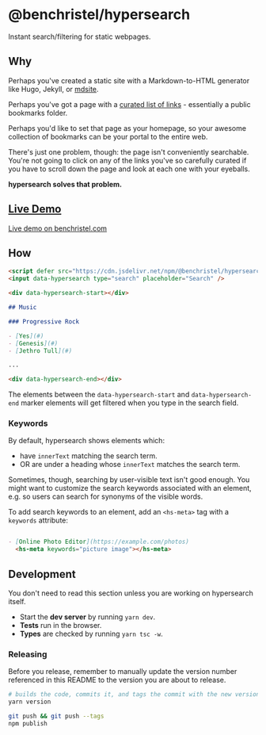 # @benchristel/hypersearch

Instant search/filtering for static webpages.

## Why

Perhaps you've created a static site with a Markdown-to-HTML generator like Hugo, Jekyll, or [mdsite](https://benchristel.github.io/mdsite/).

Perhaps you've got a page with a [curated list of links](https://waywardweb.org/how.html) - essentially a public bookmarks folder.

Perhaps you'd like to set that page as your homepage, so your awesome collection of bookmarks can be your portal to the entire web.

There's just one problem, though: the page isn't conveniently searchable. You're not going to click on any of the links you've so carefully curated if you have to scroll down the page and look at each one with your eyeballs.

**hypersearch solves that problem.**

## [Live Demo](https://benchristel.com/portal.html)

[Live demo on benchristel.com](https://benchristel.com/portal.html)

## How

```markdown
<script defer src="https://cdn.jsdelivr.net/npm/@benchristel/hypersearch@0.2.1"></script>
<input data-hypersearch type="search" placeholder="Search" />

<div data-hypersearch-start></div>

## Music

### Progressive Rock

- [Yes](#)
- [Genesis](#)
- [Jethro Tull](#)

...

<div data-hypersearch-end></div>
```

The elements between the `data-hypersearch-start` and `data-hypersearch-end` marker elements will get filtered when you type in the search field.

### Keywords

By default, hypersearch shows elements which:

- have `innerText` matching the search term.
- OR are under a heading whose `innerText` matches the search term.

Sometimes, though, searching by user-visible text isn't good enough. You might want
to customize the search keywords associated with an element, e.g. so users can search
for synonyms of the visible words.

To add search keywords to an element, add an `<hs-meta>` tag with a `keywords` attribute:

```markdown

- [Online Photo Editor](https://example.com/photos)
  <hs-meta keywords="picture image"></hs-meta>

```

## Development

You don't need to read this section unless you are working on hypersearch itself.

- Start the **dev server** by running `yarn dev`.
- **Tests** run in the browser.
- **Types** are checked by running `yarn tsc -w`.

### Releasing

Before you release, remember to manually update the version number referenced
in this README to the version you are about to release.

```bash
# builds the code, commits it, and tags the commit with the new version number
yarn version

git push && git push --tags
npm publish
```